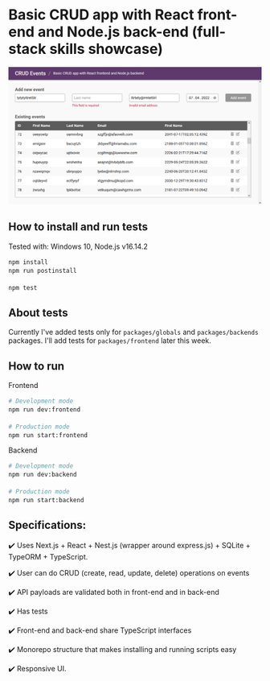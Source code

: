 # Basic CRUD app with React front-end and Node.js back-end (full-stack skills showcase)

![ui_demo](https://raw.githubusercontent.com/aronmandrella/crud-app-with-react-frontend-and-node-backend/master/ui_demo_1.PNG)

## How to install and run tests

Tested with: Windows 10, Node.js v16.14.2

```bash
npm install
npm run postinstall

npm test
```

## About tests

Currently I've added tests only for `packages/globals` and `packages/backends` packages. I'll add tests for `packages/frontend` later this week.

## How to run

Frontend

```bash
# Development mode
npm run dev:frontend

# Production mode
npm run start:frontend
```

Backend

```bash
# Development mode
npm run dev:backend

# Production mode
npm run start:backend
```

## Specifications:

✔️ Uses Next.js + React + Nest.js (wrapper around express.js) + SQLite + TypeORM + TypeScript.

✔️ User can do CRUD (create, read, update, delete) operations on events

✔️ API payloads are validated both in front-end and in back-end

✔️ Has tests

✔️ Front-end and back-end share TypeScript interfaces

✔️ Monorepo structure that makes installing and running scripts easy

✔️ Responsive UI.
